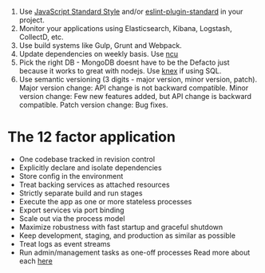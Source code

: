 1. Use [JavaScript Standard Style](https://github.com/standard/standard) and/or [eslint-plugin-standard](https://github.com/xjamundx/eslint-plugin-standard) in your project.
2. Monitor your applications using Elasticsearch, Kibana, Logstash, CollectD, etc.
3. Use build systems like Gulp, Grunt and Webpack.
4. Update dependencies on weekly basis. Use [ncu](https://www.npmjs.com/package/npm-check-updates)
5. Pick the right DB - MongoDB doesnt have to be the Defacto just because it works to great with nodejs. Use [knex](http://knexjs.org/) if using SQL.
6. Use semantic versioning (3 digits - major version, minor version, patch).
Major version change: API change is not backward compatible.
Minor version change: Few new features added, but API change is backward compatible.
Patch version change: Bug fixes.

# The 12 factor application 
- One codebase tracked in revision control
- Explicitly declare and isolate dependencies
- Store config in the environment
- Treat backing services as attached resources
- Strictly separate build and run stages
- Execute the app as one or more stateless processes
- Export services via port binding
- Scale out via the process model
- Maximize robustness with fast startup and graceful shutdown
- Keep development, staging, and production as similar as possible
- Treat logs as event streams
- Run admin/management tasks as one-off processes
Read more about each [here](https://12factor.net/codebase)